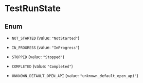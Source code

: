 

# TestRunState

## Enum


* `NOT_STARTED` (value: `"NotStarted"`)

* `IN_PROGRESS` (value: `"InProgress"`)

* `STOPPED` (value: `"Stopped"`)

* `COMPLETED` (value: `"Completed"`)

* `UNKNOWN_DEFAULT_OPEN_API` (value: `"unknown_default_open_api"`)



